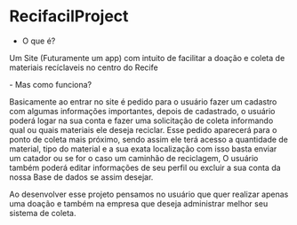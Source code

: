 # RecifacilProject

- O que é?<br>
<p>Um Site (Futuramente um app) com intuito de facilitar a doação e coleta de materiais recíclaveis no centro do Recife</p>
- Mas como funciona?
<p>Basicamente ao entrar no site é pedido para o usuário fazer um cadastro com algumas informações importantes, depois de cadastrado, o usuário poderá logar na sua conta e fazer uma solicitação de coleta informando qual ou quais materiais ele deseja reciclar. Esse pedido aparecerá para o ponto de coleta mais próximo, sendo assim ele terá acesso a quantidade de material, tipo do material e a sua exata localização com isso basta enviar um catador ou se for o caso um caminhão de reciclagem, O usuário também poderá editar informações de seu perfil ou excluir a sua conta da nossa Base de dados se assim desejar.</p>
<p>Ao desenvolver esse projeto pensamos no usuário que quer realizar apenas uma doação e também na empresa que deseja administrar melhor seu sistema de coleta.</p>
